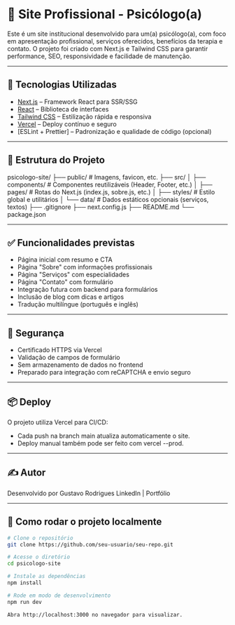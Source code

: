 # 🧠 Site Profissional - Psicólogo(a)

Este é um site institucional desenvolvido para um(a) psicólogo(a), com foco em apresentação profissional, serviços oferecidos, benefícios da terapia e contato. O projeto foi criado com Next.js e Tailwind CSS para garantir performance, SEO, responsividade e facilidade de manutenção.

---

## 🔧 Tecnologias Utilizadas

- [Next.js](https://nextjs.org/) – Framework React para SSR/SSG
- [React](https://react.dev/) – Biblioteca de interfaces
- [Tailwind CSS](https://tailwindcss.com/) – Estilização rápida e responsiva
- [Vercel](https://vercel.com/) – Deploy contínuo e seguro
- [ESLint + Prettier] – Padronização e qualidade de código (opcional)

---

## 📁 Estrutura do Projeto

psicologo-site/
├── public/ # Imagens, favicon, etc.
├── src/
│ ├── components/ # Componentes reutilizáveis (Header, Footer, etc.)
│ ├── pages/ # Rotas do Next.js (index.js, sobre.js, etc.)
│ ├── styles/ # Estilo global e utilitários
│ └── data/ # Dados estáticos opcionais (serviços, textos)
├── .gitignore
├── next.config.js
├── README.md
└── package.json

---

## ✅ Funcionalidades previstas

 - Página inicial com resumo e CTA
 - Página "Sobre" com informações profissionais
 - Página "Serviços" com especialidades
 - Página "Contato" com formulário
 - Integração futura com backend para formulários
 - Inclusão de blog com dicas e artigos
 - Tradução multilíngue (português e inglês)
   
---

## 🔐 Segurança

- Certificado HTTPS via Vercel
- Validação de campos de formulário
- Sem armazenamento de dados no frontend
- Preparado para integração com reCAPTCHA e envio seguro

---

## 📦 Deploy

O projeto utiliza Vercel para CI/CD:
- Cada push na branch main atualiza automaticamente o site.
- Deploy manual também pode ser feito com vercel --prod.

---

## ✍️ Autor
Desenvolvido por Gustavo Rodrigues
LinkedIn | Portfólio

---

## 🚀 Como rodar o projeto localmente

```bash
# Clone o repositório
git clone https://github.com/seu-usuario/seu-repo.git

# Acesse o diretório
cd psicologo-site

# Instale as dependências
npm install

# Rode em modo de desenvolvimento
npm run dev

Abra http://localhost:3000 no navegador para visualizar.
